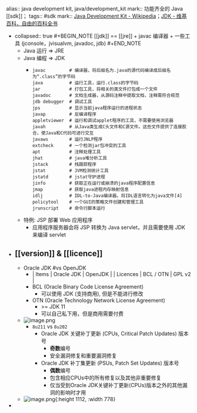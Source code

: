 alias:: java development kit, java/development_kit
mark:: 功能齐全的 Java [[sdk]]；
tags:: #sdk
mark:: [Java Development Kit - Wikipedia](https://en.wikipedia.org/wiki/Java_Development_Kit)；[JDK - 维基百科，自由的百科全书](https://zh.wikipedia.org/zh-cn/JDK)

- collapsed:: true
  #+BEGIN_NOTE
  [[jdk]] == [[jre]] + javac 编译器 + 一些工具 (jconsole，jvisualvm, javadoc, jdb)
  #+END_NOTE
  - Java 运行 => JRE
  - Java 编程 => JDK
    - ```shell
      javac         # 编译器，将后缀名为.java的源代码编译成后缀名为“.class”的字节码
      java          # 运行工具，运行.class的字节码
      jar           # 打包工具，将相关的类文件打包成一个文件
      javadoc       # 文档生成器，从源码注释中提取文档，注释需符合规范
      jdb debugger  # 调试工具
      jps           # 显示当前java程序运行的进程状态
      javap         # 反编译程序
      appletviewer  # 运行和调试applet程序的工具，不需要使用浏览器
      javah         # 从Java类生成C头文件和C源文件。这些文件提供了连接胶合，使Java和C代码可进行交互
      javaws        # 运行JNLP程序
      extcheck      # 一个检测jar包冲突的工具
      apt           # 注释处理工具
      jhat          # java堆分析工具
      jstack        # 栈跟踪程序
      jstat         # JVM检测统计工具
      jstatd        # jstat守护进程
      jinfo         # 获取正在运行或崩溃的java程序配置信息
      jmap          # 获取java进程内存映射信息
      idlj          # IDL-to-Java编译器。将IDL语言转化为java文件[4]
      policytool    # 一个GUI的策略文件创建和管理工具
      jrunscript    # 命令行脚本运行
      ```
  - 特例: JSP 部署 Web 应用程序
    - 应用程序服务器会将 JSP 转换为 Java servlet，并且需要使用 JDK 来编译 servlet
- ## [[version]] & [[licence]]
  - Oracle JDK #vs OpenJDK
    - | Items | Oracle JDK | OpenJDK |
      | Licences | BCL / OTN | GPL v2 |
    - BCL (Oracle Binary Code License Agreement)
      - 可以使用 JDK (支持商用), 但是不能进行修改
    - OTN (Oracle Technology Network License Agreement)
      - \>= JDK 11
      - 可以自己私下用，但是商用需要付费
  - ![image.png](../assets/image_1652343266064_0.png)
    - `8u211` vs `8u202`
      - Oracle JDK 关键补丁更新 (CPUs, Critical Patch Updates) 版本号
        - **奇数**编号
        - 安全漏洞修复和重要漏洞修复
      - Oracle JDK 补丁集更新 (PSUs, Patch Set Updates) 版本号
        - **偶数**编号
        - 包含相应CPUs中的所有修复以及其他非重要修复
        - 仅当受到Oracle JDK关键补丁更新(CPUs)版本之外的其他漏洞的影响时才用
  - ![image.png](../assets/image_1652343742216_0.png){:height 1112, :width 778}
-